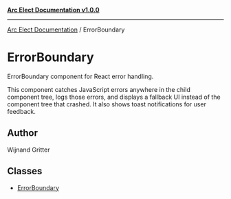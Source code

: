 [**Arc Elect Documentation v1.0.0**](../README.md)

---

[Arc Elect Documentation](../modules.md) / ErrorBoundary

# ErrorBoundary

ErrorBoundary component for React error handling.

This component catches JavaScript errors anywhere in the child component tree,
logs those errors, and displays a fallback UI instead of the component tree
that crashed. It also shows toast notifications for user feedback.

## Author

Wijnand Gritter

## Classes

- [ErrorBoundary](classes/ErrorBoundary.md)
